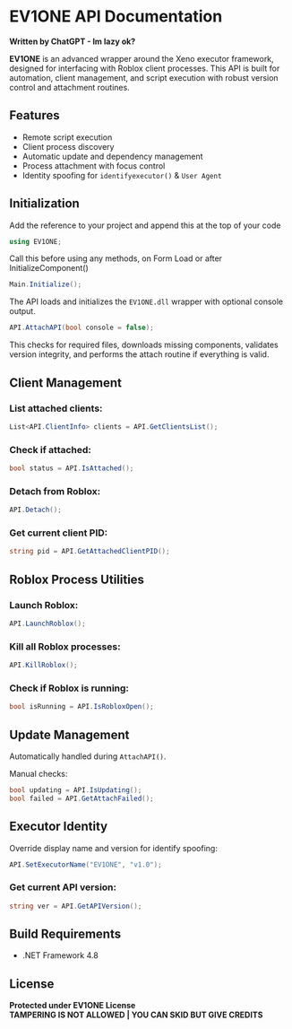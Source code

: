 # EV1ONE API Documentation
**Written by ChatGPT - Im lazy ok?**

**EV1ONE** is an advanced wrapper around the Xeno executor framework, designed for interfacing with Roblox client processes. This API is built for automation, client management, and script execution with robust version control and attachment routines.

## Features
- Remote script execution
- Client process discovery
- Automatic update and dependency management
- Process attachment with focus control
- Identity spoofing for `identifyexecutor()` & `User Agent`

## Initialization
Add the reference to your project and append this at the top of your code

```csharp
using EV1ONE;
```

Call this before using any methods, on Form Load or after InitializeComponent()

```csharp
Main.Initialize();
```

The API loads and initializes the `EV1ONE.dll` wrapper with optional console output.

```csharp
API.AttachAPI(bool console = false);
```

This checks for required files, downloads missing components, validates version integrity, and performs the attach routine if everything is valid.

## Client Management
### List attached clients:
```csharp
List<API.ClientInfo> clients = API.GetClientsList();
```

### Check if attached:
```csharp
bool status = API.IsAttached();
```

### Detach from Roblox:
```csharp
API.Detach();
```

### Get current client PID:
```csharp
string pid = API.GetAttachedClientPID();
```

## Roblox Process Utilities
### Launch Roblox:
```csharp
API.LaunchRoblox();
```

### Kill all Roblox processes:
```csharp
API.KillRoblox();
```

### Check if Roblox is running:
```csharp
bool isRunning = API.IsRobloxOpen();
```

## Update Management
Automatically handled during `AttachAPI()`.

Manual checks:
```csharp
bool updating = API.IsUpdating();
bool failed = API.GetAttachFailed();
```

## Executor Identity
Override display name and version for identify spoofing:
```csharp
API.SetExecutorName("EV1ONE", "v1.0");
```

### Get current API version:
```csharp
string ver = API.GetAPIVersion();
```

## Build Requirements
- .NET Framework 4.8

## License
**Protected under EV1ONE License**  
**TAMPERING IS NOT ALLOWED | YOU CAN SKID BUT GIVE CREDITS**
